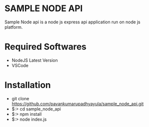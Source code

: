 # SAMPLE NODE API
Sample Node api is a node js express api application run on node js platform.

# Required Softwares
 * NodeJS Latest Version
 * VSCode

# Installation
 * git clone https://github.com/pavankumarupadhyayula/sample_node_api.git
 * $:> cd sample_node_api
 * $:> npm install
 * $:> node index.js
